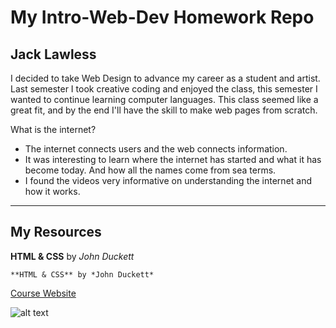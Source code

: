 # My Intro-Web-Dev Homework Repo
## Jack Lawless
I decided to take Web Design to advance my career as a student and artist. Last semester I took creative coding and enjoyed the class, this semester I wanted to continue learning computer languages. This class seemed like a great fit, and by the end I'll have the skill to make web pages from scratch.

What is the internet?

* The internet connects users and the web connects information.
* It was interesting to learn where the internet has started and what it has become today. And how all the names come from sea terms.
* I found the videos very informative on understanding the internet and how it works.

---
## My Resources
**HTML & CSS** by *John Duckett*
```
**HTML & CSS** by *John Duckett*
```
[Course Website](https://media-ed-online.github.io/intro-web-dev/)

![alt text](http://bit.ly/2DIVG46)
